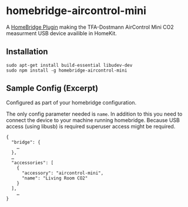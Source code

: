 # homebridge-aircontrol-mini

A [HomeBridge Plugin](https://github.com/nfarina) making the TFA-Dostmann AirControl Mini CO2 measurment USB device availible in HomeKit.

## Installation


```
sudo apt-get install build-essential libudev-dev
sudo npm install -g homebridge-aircontrol-mini
```

## Sample Config (Excerpt)

Configured as part of your homebridge configuration.

The only config parameter needed is `name`. In addition to this you need to connect the device to your machine running homebridge. Because USB access (using libusb) is required superuser access might be required.


```
{
  "bridge": {
    …
  },
  …
  "accessories": [
    {
      "accessory": "aircontrol-mini",
      "name": "Living Room CO2"
    }
  ],
	…
}

```